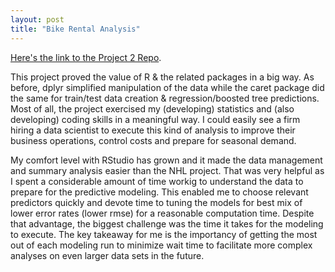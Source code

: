 ```yaml
---
layout: post
title: "Bike Rental Analysis"
---
```

[Here's the link to the Project 2 Repo](https://github.com/tkidol/ST558-Project-2).

This project proved the value of R & the related packages in a big way.  As before, dplyr simplified manipulation of the data while the caret package did the same for train/test data creation & regression/boosted tree predictions. Most of all, the project exercised my (developing) statistics and (also developing) coding skills in a meaningful way.  I could easily see a firm hiring a data scientist to execute this kind of analysis to improve their business operations, control costs and prepare for seasonal demand.     

My comfort level with RStudio has grown and it made the data management and summary analysis easier than the NHL project.  That was very helpful as I spent a considerable amount of time workig to understand the data to prepare for the predictive modeling.  This enabled me to choose relevant predictors quickly and devote time to tuning the models for best mix of lower error rates (lower rmse) for a reasonable computation time.  Despite that advantage, the biggest challenge was the time it takes for the modeling to execute.  The key takeaway for me is the importancy of getting the most out of each modeling run to minimize wait time to facilitate more complex analyses on even larger data sets in the future.

